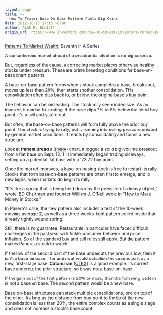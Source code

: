 ```yaml
---
layout: page
title: >-
  How To Trade: Base On Base Pattern Fuels Big Gains
date: 2012-10-17 17:13 -0700
author: ALAN R. ELLIOTT
origin_url: https://www.investors.com/how-to-invest/investors-corner/panera-bread-is-a-stock-market-leader/
---
```


[Patterns To Market Wealth:](http://news.investors.com/special-report/627625-patterns-to-market-wealth.aspx) Seventh In A Series

A cantankerous market ahead of a presidential election is no big surprise.

But, regardless of the cause, a correcting market places otherwise healthy stocks under pressure. These are prime breeding conditions for base-on-base chart patterns.

A base-on-base pattern forms when a stock completes a base, breaks out, moves up less than 20%, then starts another consolidation. This consolidation often dips back to, or below, the original base's buy point.

The behavior can be misleading. The stock may seem indecisive. As an investor, it can be frustrating. If the base dips 7% to 8% below the initial buy point, it's a sell and you're out.

But often, the base-on-base patterns will form fully above the prior buy point. The stock is trying to rally, but is running into selling pressure created by general market conditions. It reacts by consolidating and forms a new structure.

Look at **Panera Bread**'s ([PNRA](https://research.investors.com/quote.aspx?symbol=PNRA)) chart. It logged a solid big-volume breakout from a flat base on Sept. 12. **1**. It immediately began trading sideways, setting up a potential flat base with a 173.72 buy point.

Once the market improves, a base-on-basing stock is free to restart its rally. Stocks that form base-on-base patterns are often first to emerge, and to new highs, when markets do begin to rally.

"It's like a spring that is being held down by the pressure of a heavy object," wrote IBD Chairman and founder William J. O'Neil wrote in "How to Make Money in Stocks."

In Panera's case, the new pattern also includes a test of the 10-week moving-average **2**, as well as a three-weeks-tight pattern coiled inside that already tightly wound spring.

Still, there is no guarantee. Restaurants in particular have faced difficult challenges in the past year with fickle consumer behavior and price inflation. So all the standard buy and sell rules still apply. But the pattern makes Panera a stock to watch.

If the low of the second part of the base undercuts the previous low, then it isn't a base on base. The undercut would establish the second part as a new, first-stage base. **Catamaran** ([CTRX](https://research.investors.com/quote.aspx?symbol=CTRX)) is a good example. Its current base undercut the prior structure, so it was not a base-on-base.

If the gain out of the first pattern is 20% or more, then the following pattern is not a base on base. The second pattern would be a new base.

Base-on-base structures can stack multiple consolidations, one on top of the other. As long as the distance from buy point to the lip of the new consolidation is less than 20%, the entire complex counts as a single stage and does not increase a stock's base count.

